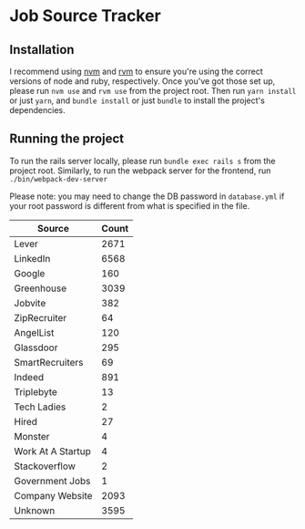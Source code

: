 # Job Source Tracker

## Installation

I recommend using [nvm](https://github.com/nvm-sh/nvm) and [rvm](https://rvm.io/) to ensure you're using the correct versions of node and ruby, respectively. Once you've got those set up, please run `nvm use` and `rvm use` from the project root. Then run `yarn install` or just `yarn`, and `bundle install` or just `bundle` to install the project's dependencies.

## Running the project

To run the rails server locally, please run `bundle exec rails s` from the project root. Similarly, to run the webpack server for the frontend, run `./bin/webpack-dev-server`

Please note: you may need to change the DB password in `database.yml` if your root password is different from what is specified in the file.



| Source | Count |
| --- | ----------- |
| Lever |  2671 |
| LinkedIn |  6568 |
| Google |  160 |
| Greenhouse | 3039 |
|Jobvite | 382 |
| ZipRecruiter | 64 |
| AngelList | 120 |
| Glassdoor | 295 |
| SmartRecruiters | 69 |
| Indeed | 891 |
| Triplebyte | 13 |
| Tech Ladies | 2 |
| Hired | 27 |
| Monster | 4 |
| Work At A Startup | 4 |
| Stackoverflow | 2 |
| Government Jobs | 1 |
| Company Website | 2093 |
| Unknown |  3595 |
